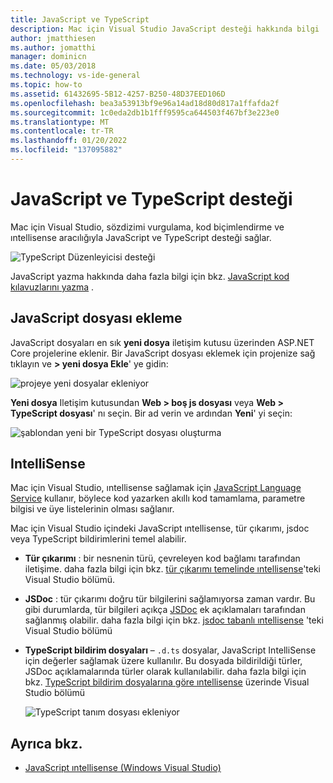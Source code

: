 ```yaml
---
title: JavaScript ve TypeScript
description: Mac için Visual Studio JavaScript desteği hakkında bilgi
author: jmatthiesen
ms.author: jomatthi
manager: dominicn
ms.date: 05/03/2018
ms.technology: vs-ide-general
ms.topic: how-to
ms.assetid: 61432695-5B12-4257-B250-48D37EED106D
ms.openlocfilehash: bea3a53913bf9e96a14ad18d80d817a1ffafda2f
ms.sourcegitcommit: 1c0eda2db1b1fff9595ca644503f467bf3e223e0
ms.translationtype: MT
ms.contentlocale: tr-TR
ms.lasthandoff: 01/20/2022
ms.locfileid: "137095882"
---
```

# <a name="javascript-and-typescript-support"></a>JavaScript ve TypeScript desteği

Mac için Visual Studio, sözdizimi vurgulama, kod biçimlendirme ve ıntellisense aracılığıyla JavaScript ve TypeScript desteği sağlar.

![TypeScript Düzenleyicisi desteği](media/tsjseditor-2019.gif)

JavaScript yazma hakkında daha fazla bilgi için bkz. [JavaScript kod kılavuzlarını yazma](/scripting/javascript/writing-javascript-code) .

## <a name="adding-a-javascript-file"></a>JavaScript dosyası ekleme

JavaScript dosyaları en sık **yeni dosya** iletişim kutusu üzerinden ASP.NET Core projelerine eklenir. Bir JavaScript dosyası eklemek için projenize sağ tıklayın ve **> yeni dosya Ekle**' ye gidin:

![projeye yeni dosyalar ekleniyor](media/javascript-image1.png)

**Yeni dosya** Iletişim kutusundan **Web > boş js dosyası** veya **Web > TypeScript dosyası**' nı seçin. Bir ad verin ve ardından **Yeni**' yi seçin:

![şablondan yeni bir TypeScript dosyası oluşturma](media/javascript-image2.png)

## <a name="intellisense"></a>IntelliSense

Mac için Visual Studio, ıntellisense sağlamak için [JavaScript Language Service](/visualstudio/ide/javascript-intellisense) kullanır, böylece kod yazarken akıllı kod tamamlama, parametre bilgisi ve üye listelerinin olması sağlanır.

Mac için Visual Studio içindeki JavaScript ıntellisense, tür çıkarımı, jsdoc veya TypeScript bildirimlerini temel alabilir.

- **Tür çıkarımı** : bir nesnenin türü, çevreleyen kod bağlamı tarafından iletişime. daha fazla bilgi için bkz. [tür çıkarımı temelinde ıntellisense](/visualstudio/ide/javascript-intellisense#intellisense-based-on-type-inference)'teki Visual Studio bölümü.
- **JSDoc** : tür çıkarımı doğru tür bilgilerini sağlamıyorsa zaman vardır. Bu gibi durumlarda, tür bilgileri açıkça [JSDoc](https://jsdoc.app/about-getting-started.html) ek açıklamaları tarafından sağlanmış olabilir. daha fazla bilgi için bkz. [jsdoc tabanlı ıntellisense](/visualstudio/ide/javascript-intellisense#intellisense-based-on-jsdoc) 'teki Visual Studio bölümü
- **TypeScript bildirim dosyaları** – `.d.ts` dosyalar, JavaScript IntelliSense için değerler sağlamak üzere kullanılır. Bu dosyada bildirildiği türler, JSDoc açıklamalarında türler olarak kullanılabilir. daha fazla bilgi için bkz. [TypeScript bildirim dosyalarına göre ıntellisense](/visualstudio/ide/javascript-intellisense#intellisense-based-on-typescript-declaration-files) üzerinde Visual Studio bölümü

    ![TypeScript tanım dosyası ekleniyor](media/javascript-type-intellisense-2019.gif)

## <a name="see-also"></a>Ayrıca bkz.

- [JavaScript ıntellisense (Windows Visual Studio)](/visualstudio/ide/javascript-intellisense)
